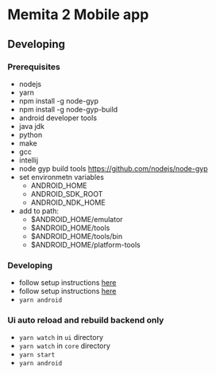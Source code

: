 # Memita 2 Mobile app

## Developing

### Prerequisites

- nodejs
- yarn
- npm install -g node-gyp
- npm install -g node-gyp-build
- android developer tools
- java jdk
- python
- make
- gcc
- intellij
- node gyp build tools https://github.com/nodejs/node-gyp
- set environmetn variables
  - ANDROID_HOME
  - ANDROID_SDK_ROOT
  - ANDROID_NDK_HOME
- add to path:
  - $ANDROID_HOME/emulator
  - $ANDROID_HOME/tools
  - $ANDROID_HOME/tools/bin
  - $ANDROID_HOME/platform-tools

### Developing

- follow setup instructions [here](https://reactnative.dev/docs/environment-setup)
- follow setup instructions [here](https://code.janeasystems.com/nodejs-mobile/getting-started-react-native)
- `yarn android`

### Ui auto reload and rebuild backend only

- `yarn watch` in `ui` directory
- `yarn watch` in `core` directory
- `yarn start`
- `yarn android`
